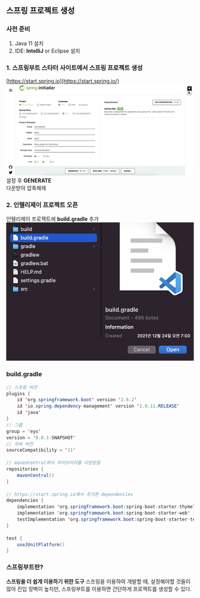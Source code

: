 ## 스프링 프로젝트 생성
### 사전 준비
1. Java 11 설치
2. IDE: **IntelliJ** or Eclipse 설치

### 1. 스프링부트 	스타터 사이트에서 스프링 프로젝트 생성
[https://start.spring.io](https://start.spring.io/)  
![StartSpring](spring-initializer.png)  
설정 후 **GENERATE**  
다운받아 압축해제
### 2. 인텔리제이 프로젝트 오픈
인텔리제이 프로젝트에 **build.gradle** 추가  
![OpenProject](open-project.png)  


### build.gradle
```java
// 스프링 버전
plugins {
	id 'org.springframework.boot' version '2.6.2'
	id 'io.spring.dependency-management' version '1.0.11.RELEASE'
	id 'java'
}
// 그룹
group = 'eys'
version = '0.0.1-SNAPSHOT'
// 자바 버전
sourceCompatibility = '11'

// mavenCentral에서 라이브러리를 다운받음
repositories {
	mavenCentral()
}

// https://start.spring.io에서 추가한 dependencies
dependencies {
	implementation 'org.springframework.boot:spring-boot-starter-thymeleaf'
	implementation 'org.springframework.boot:spring-boot-starter-web'
	testImplementation 'org.springframework.boot:spring-boot-starter-test'
}

test {
	useJUnitPlatform()
}

```
### **스프링부트란?**
**스프링을 더 쉽게 이용하기 위한 도구**
스프링을 이용하여 개발할 때, 설정해야할 것들이 많아 진입 장벽이 높지만, 스프링부트를 이용하면 간단하게 프로젝트를 생성할 수 있다.